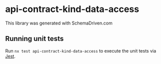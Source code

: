 
# api-contract-kind-data-access

This library was generated with SchemaDriven.com

## Running unit tests

Run `nx test api-contract-kind-data-access` to execute the unit tests via [Jest](https://jestjs.io).

